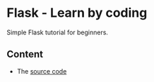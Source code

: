 # Flask - Learn by coding
Simple Flask tutorial for beginners.

## Content
- The [source code](/src) 
